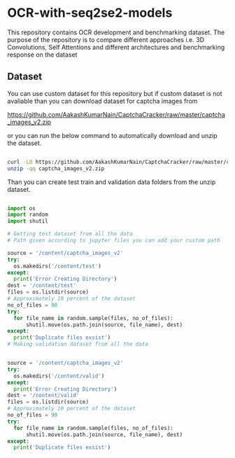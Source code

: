 # OCR-with-seq2se2-models
This repository contains OCR development and benchmarking dataset. The purpose of the repository is to compare different approaches i.e. 3D Convolutions, Self Attentions and different architectures and  benchmarking response on the dataset  


## Dataset

You can use custom dataset for this repository but if custom dataset is not avaliable than you can download dataset for captcha images from 

https://github.com/AakashKumarNain/CaptchaCracker/raw/master/captcha_images_v2.zip

or you can run the below command to automatically download and unzip the dataset. 

```bash

curl -LO https://github.com/AakashKumarNain/CaptchaCracker/raw/master/captcha_images_v2.zip
unzip -qq captcha_images_v2.zip

```

Than you can create test train and validation data folders from the unzip dataset.

``` python

import os
import random
import shutil

# Getting test dataset from all the data
# Path given according to jupyter files you can add your custom path

source = '/content/captcha_images_v2'
try:
  os.makedirs('/content/test')
except:
  print('Error Creating Directory')
dest = '/content/test'
files = os.listdir(source)
# Approximately 10 percent of the dataset
no_of_files = 90
try:
  for file_name in random.sample(files, no_of_files):
      shutil.move(os.path.join(source, file_name), dest)
except:
  print('Duplicate files exsist')
# Making validation dataset from all the data


source = '/content/captcha_images_v2'
try:
  os.makedirs('/content/valid')
except:
  print('Error Creating Directory')
dest = '/content/valid'
files = os.listdir(source)
# Approximately 10 percent of the dataset
no_of_files = 90
try:
  for file_name in random.sample(files, no_of_files):
      shutil.move(os.path.join(source, file_name), dest)
except:
  print('Duplicate files exsist')


```